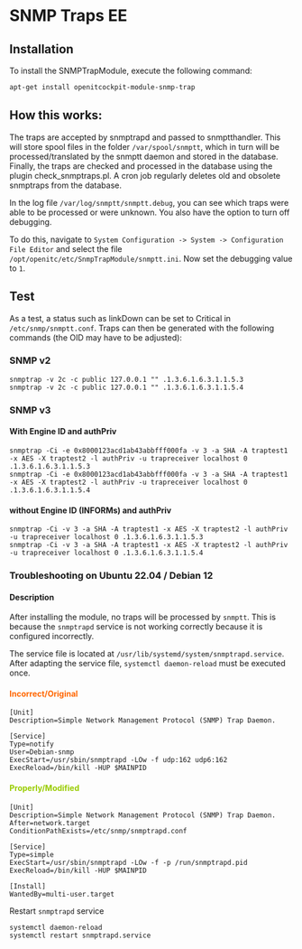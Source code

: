 # SNMP Traps <span class="badge badge-danger badge-outlined" title="Enterprise Edition">EE</span>

## Installation

To install the SNMPTrapModule, execute the following command:

```bash
apt-get install openitcockpit-module-snmp-trap
```

## How this works:

The traps are accepted by snmptrapd and passed to snmptthandler. This will store spool files in the folder `/var/spool/snmptt`, which in turn will be processed/translated by the snmptt daemon and stored in the database. Finally, the traps are checked and processed in the database using the plugin check_snmptraps.pl. A cron job regularly deletes old and obsolete snmptraps from the database.

In the log file `/var/log/snmptt/snmptt.debug`, you can see which traps were able to be processed or were unknown. You also have the option to turn off debugging.

To do this, navigate to `System Configuration -> System -> Configuration File Editor` and select the file `/opt/openitc/etc/SnmpTrapModule/snmptt.ini`. Now set the debugging value to `1`.

## Test

As a test, a status such as linkDown can be set to Critical in `/etc/snmp/snmptt.conf`. Traps can then be generated with the following commands (the OID may have to be adjusted):

### SNMP v2

```plaintext
snmptrap -v 2c -c public 127.0.0.1 "" .1.3.6.1.6.3.1.1.5.3
snmptrap -v 2c -c public 127.0.0.1 "" .1.3.6.1.6.3.1.1.5.4
```

### SNMP v3

#### With Engine ID and authPriv

```plaintext
snmptrap -Ci -e 0x8000123acd1ab43abbfff000fa -v 3 -a SHA -A traptest1 -x AES -X traptest2 -l authPriv -u trapreceiver localhost 0 .1.3.6.1.6.3.1.1.5.3
snmptrap -Ci -e 0x8000123acd1ab43abbfff000fa -v 3 -a SHA -A traptest1 -x AES -X traptest2 -l authPriv -u trapreceiver localhost 0 .1.3.6.1.6.3.1.1.5.4
```

#### without Engine ID (INFORMs) and authPriv

```plaintext
snmptrap -Ci -v 3 -a SHA -A traptest1 -x AES -X traptest2 -l authPriv -u trapreceiver localhost 0 .1.3.6.1.6.3.1.1.5.3
snmptrap -Ci -v 3 -a SHA -A traptest1 -x AES -X traptest2 -l authPriv -u trapreceiver localhost 0 .1.3.6.1.6.3.1.1.5.4
```

### Troubleshooting on Ubuntu 22.04 / Debian 12

#### **Description**

After installing the module, no traps will be processed by `snmptt`.
This is because the `snmptrapd` service is not working correctly because it is configured incorrectly.

The service file is located at `/usr/lib/systemd/system/snmptrapd.service`.
After adapting the service file,  `systemctl daemon-reload` must be executed once.

#### **<span style="color:#FF6600;">Incorrect/Original</span>**

```plaintext
[Unit]
Description=Simple Network Management Protocol (SNMP) Trap Daemon.

[Service]
Type=notify
User=Debian-snmp
ExecStart=/usr/sbin/snmptrapd -LOw -f udp:162 udp6:162
ExecReload=/bin/kill -HUP $MAINPID
```

#### **<span style="color:#99CC00;">Properly/Modified</span>**

```plaintext
[Unit]
Description=Simple Network Management Protocol (SNMP) Trap Daemon.
After=network.target
ConditionPathExists=/etc/snmp/snmptrapd.conf

[Service]
Type=simple
ExecStart=/usr/sbin/snmptrapd -LOw -f -p /run/snmptrapd.pid
ExecReload=/bin/kill -HUP $MAINPID

[Install]
WantedBy=multi-user.target
```
Restart `snmptrapd` service

```
systemctl daemon-reload
systemctl restart snmptrapd.service
```

